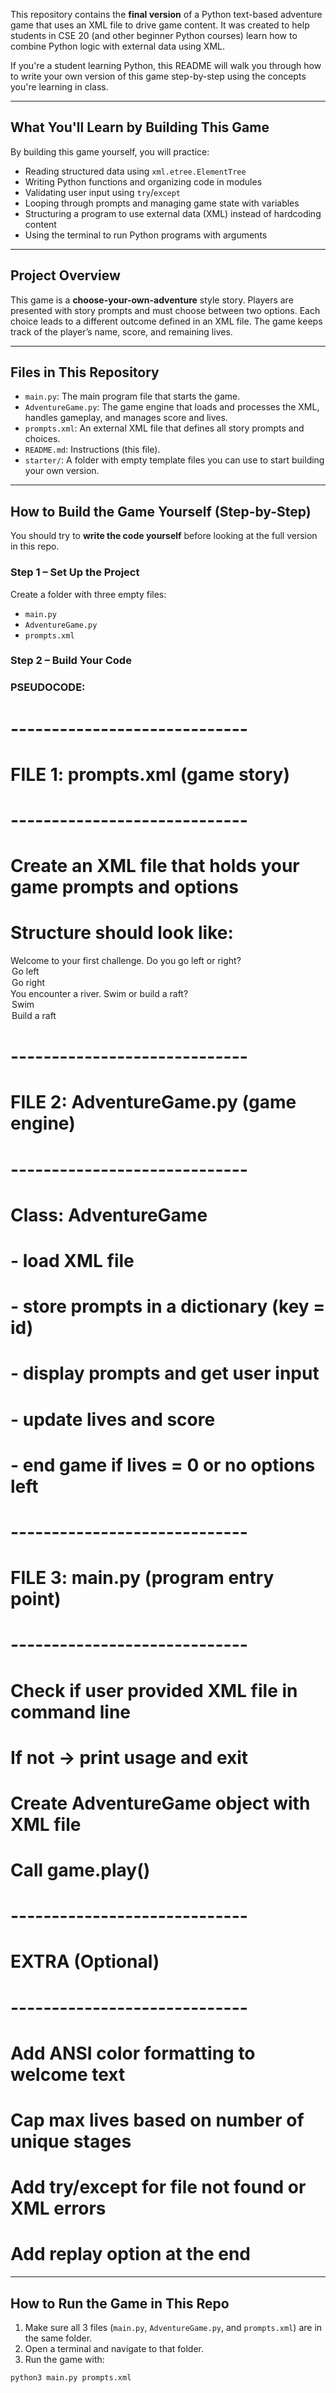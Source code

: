 This repository contains the **final version** of a Python text-based adventure game that uses an XML file to drive game content. It was created to help students in CSE 20 (and other beginner Python courses) learn how to combine Python logic with external data using XML.

If you're a student learning Python, this README will walk you through how to write your own version of this game step-by-step using the concepts you're learning in class.

---

## What You'll Learn by Building This Game

By building this game yourself, you will practice:

- Reading structured data using `xml.etree.ElementTree`
- Writing Python functions and organizing code in modules
- Validating user input using `try`/`except`
- Looping through prompts and managing game state with variables
- Structuring a program to use external data (XML) instead of hardcoding content
- Using the terminal to run Python programs with arguments

---

## Project Overview

This game is a **choose-your-own-adventure** style story. Players are presented with story prompts and must choose between two options. Each choice leads to a different outcome defined in an XML file. The game keeps track of the player’s name, score, and remaining lives.

---

## Files in This Repository

- `main.py`: The main program file that starts the game.
- `AdventureGame.py`: The game engine that loads and processes the XML, handles gameplay, and manages score and lives.
- `prompts.xml`: An external XML file that defines all story prompts and choices.
- `README.md`: Instructions (this file).
- `starter/`: A folder with empty template files you can use to start building your own version.

---

## How to Build the Game Yourself (Step-by-Step)

You should try to **write the code yourself** before looking at the full version in this repo.

### Step 1 – Set Up the Project

Create a folder with three empty files:

- `main.py`
- `AdventureGame.py`
- `prompts.xml`


### Step 2 – Build Your Code

### PSEUDOCODE:

# -----------------------------
# FILE 1: prompts.xml (game story)
# -----------------------------

# Create an XML file that holds your game prompts and options
# Structure should look like:

<prompts>
  <prompt id="start">
    <text>Welcome to your first challenge. Do you go left or right?</text>
    <option next="left_path">Go left</option>
    <option next="right_path">Go right</option>
  </prompt>

  <prompt id="left_path">
    <text>You encounter a river. Swim or build a raft?</text>
    <option next="swim_fail">Swim</option>
    <option next="raft_success">Build a raft</option>
  </prompt>

  <!-- Add more prompts and outcomes -->
</prompts>

# -----------------------------
# FILE 2: AdventureGame.py (game engine)
# -----------------------------

# Class: AdventureGame
# - load XML file
# - store prompts in a dictionary (key = id)
# - display prompts and get user input
# - update lives and score
# - end game if lives = 0 or no options left

# -----------------------------
# FILE 3: main.py (program entry point)
# -----------------------------

# Check if user provided XML file in command line
# If not → print usage and exit

# Create AdventureGame object with XML file
# Call game.play()

# -----------------------------
# EXTRA (Optional)
# -----------------------------

# Add ANSI color formatting to welcome text
# Cap max lives based on number of unique stages
# Add try/except for file not found or XML errors
# Add replay option at the end


-------------------------------

## How to Run the Game in This Repo

1. Make sure all 3 files (`main.py`, `AdventureGame.py`, and `prompts.xml`) are in the same folder.
2. Open a terminal and navigate to that folder.
3. Run the game with:

```bash
python3 main.py prompts.xml


